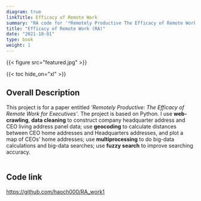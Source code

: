 ```yaml
---
diagram: true
linkTitle: Efficacy of Remote Work
summary: "RA code for '*Remotely Productive The Efficacy of Remote Work for Executives*'"
title: "Efficacy of Remote Work (RA)"
date: "2021-10-01"
type: book
weight: 1
---
```


{{< figure src="featured.jpg" >}}

{{< toc hide_on="xl" >}}
 
## Overall Description

This project is for a paper entitled *'Remotely Productive: The Efficacy of Remote Work for Executives'*. The project is based on Python.
I use **web-crawling**, **data cleaning** to construct company headquarter address and CEO living address panel data; use **geocoding** to calculate distances between CEO home addresses and Headquarters addresses, and plot a map of CEOs' home addresses; 
use **multiprocessing** to do big-data calculations and big-data searches; use **fuzzy search** to improve searching accuracy. 
<br></br>
## Code link

<u>https://github.com/haoch000/RA_work1</u>
<br></br>





